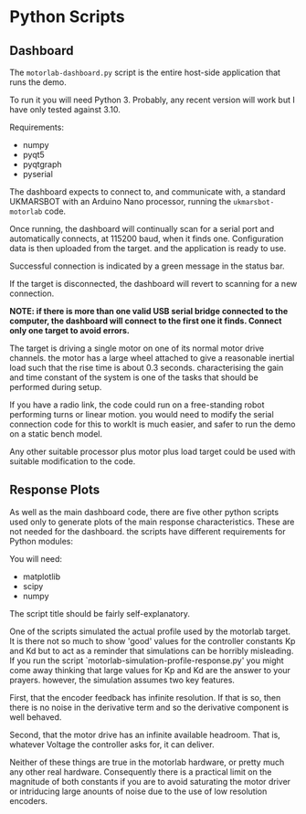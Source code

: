# Python Scripts

## Dashboard

The `motorlab-dashboard.py` script is the entire host-side application that runs the demo.

To run it you will need Python 3. Probably, any recent version will work but I have only tested against 3.10.

Requirements:
- numpy
- pyqt5
- pyqtgraph
- pyserial

The dashboard expects to connect to, and communicate with, a standard UKMARSBOT with an Arduino Nano processor, running the `ukmarsbot-motorlab` code.

Once running, the dashboard will continually scan for a serial port and automatically connects, at 115200 baud, when it finds one. Configuration data is then uploaded from the target. and the application is ready to use.

Successful connection is indicated by a green message in the status bar.

If the target is disconnected, the dashboard will revert to scanning for a new connection.

**NOTE: if there is more than one valid USB serial bridge connected to the computer, the dashboard will connect to the first one it finds. Connect only one target to avoid errors.**

The target is driving a single motor on one of its normal motor drive channels. the motor has a large wheel attached to give a reasonable inertial load such that the rise time is about 0.3 seconds. characterising the gain and time constant of the system is one of the tasks that should be performed during setup.

If you have a radio link, the code could run on a free-standing robot performing turns or linear motion. you would need to modify the serial connection code for this to workIt is much easier, and safer to run the demo on a static bench model.

Any other suitable processor plus motor plus load target could be used with suitable modification to the code.


## Response Plots

As well as the main dashboard code, there are five other python scripts used only to generate plots of the main response characteristics. These are not needed for the dashboard. the scripts have different requirements for Python modules:

You will need:
- matplotlib
- scipy
- numpy

The script title should be fairly self-explanatory.

One of the scripts simulated the actual profile used by the motorlab target. It is there not so much to show 'good' values for the controller constants Kp and Kd but to act as a reminder that simulations can be horribly misleading. If you run the script `motorlab-simulation-profile-response.py' you might come away thinking that large values for Kp and Kd are the answer to your prayers. however, the simulation assumes two key features.

First, that the encoder feedback has infinite resolution. If that is so, then there is no noise in the derivative term and so the derivative component is well behaved.

Second, that the motor drive has an infinite available headroom. That is, whatever Voltage the controller asks for, it can deliver.

Neither of these things are true in the motorlab hardware, or pretty much any other real hardware. Consequently there is a practical limit on the magnitude of both constants if you are to avoid saturating the motor driver or intriducing large anounts of noise due to the use of low resolution encoders.



